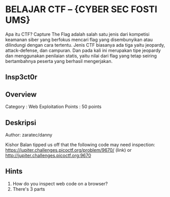 # BELAJAR CTF – {CYBER SEC FOSTI UMS}

Apa itu CTF?
Capture The Flag adalah salah satu jenis dari kompetisi keamanan siber yang berfokus mencari flag yang disembunyikan atau dilindungi dengan cara tertentu. 
Jenis CTF biasanya ada tiga yaitu jeopardy, attack-defense, dan campuran. 
Dan pada kali ini merupakan tipe jeopardy dan  menggunakan penilaian statis, yaitu nilai dari flag yang tetap seiring bertambahnya peserta yang berhasil mengerjakan.

## Insp3ct0r

## Overview
Category : Web Exploitation
Points : 50 points

## Deskripsi
Author: zaratec/danny

Kishor Balan tipped us off that the following code may need inspection: https://jupiter.challenges.picoctf.org/problem/9670/ 
(link) or http://jupiter.challenges.picoctf.org:9670

## Hints
1. How do you inspect web code on a browser?
2. There's 3 parts

